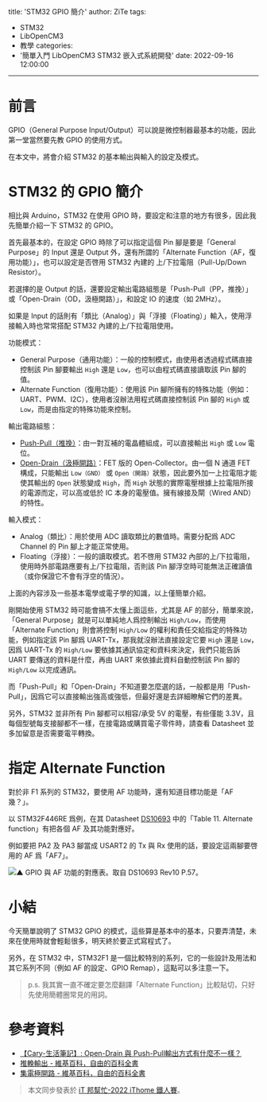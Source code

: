 title: 'STM32 GPIO 簡介'
author: ZiTe
tags:
  - STM32
  - LibOpenCM3
  - 教學
categories:
  - '簡單入門 LibOpenCM3 STM32 嵌入式系統開發'
date: 2022-09-16 12:00:00
---

# 前言
GPIO（General Purpose Input/Output）可以說是微控制器最基本的功能，因此第一堂當然要先教 GPIO 的使用方式。  
  
在本文中，將會介紹 STM32 的基本輸出與輸入的設定及模式。  

<!--more-->

# STM32 的 GPIO 簡介
相比與 Arduino，STM32 在使用 GPIO 時，要設定和注意的地方有很多，因此我先簡單介紹一下 STM32 的 GPIO。  
  
首先最基本的，在設定 GPIO 時除了可以指定這個 Pin 腳是要是「General Purpose」的 Input 還是 Output 外，還有所謂的「Alternate Function（AF，復用功能）」，也可以設定是否啓用 STM32 內建的 上/下拉電阻（Pull-Up/Down Resistor）。  

若選擇的是 Output 的話，還要設定輸出電路組態是「Push-Pull（PP，推挽）」或「Open-Drain（OD，汲極開路）」，和設定 IO 的速度（如 2MHz）。

如果是 Input 的話則有「類比（Analog）」與「浮接（Floating）」輸入，使用浮接輸入時也常常搭配 STM32 內建的上/下拉電阻使用。
  
功能模式：  
* General Purpose（通用功能）：一般的控制模式，由使用者透過程式碼直接控制該 Pin 腳要輸出 `High` 還是 `Low`，也可以由程式碼直接讀取該 Pin 腳的值。
* Alternate Function（復用功能）：使用該 Pin 腳所擁有的特殊功能（例如：UART、PWM、I2C），使用者沒辦法用程式碼直接控制該 Pin 腳的 `High` 或 `Low`，而是由指定的特殊功能來控制。  
  
輸出電路組態：
* [Push-Pull（推挽）](https://zh.wikipedia.org/zh-tw/%E6%8E%A8%E6%8C%BD%E8%BE%93%E5%87%BA)：由一對互補的電晶體組成，可以直接輸出 `High` 或  `Low` 電位。
* [Open-Drain（汲極開路）](https://zh.wikipedia.org/zh-tw/%E9%9B%86%E7%94%B5%E6%9E%81%E5%BC%80%E8%B7%AF)：FET 版的 Open-Collector。由一個 N 通道 FET 構成，只能輸出 `Low（GND）` 或 `Open（開路）`狀態，因此要外加一上拉電阻才能使其輸出的 `Open` 狀態變成 `High`，而 `High` 狀態的實際電壓根據上拉電阻所接的電源而定，可以高或低於 IC 本身的電壓值。擁有線接及閘（Wired AND）的特性。  
  
輸入模式：
* Analog（類比）：用於使用 ADC 讀取類比的數值時。需要分配爲 ADC Channel 的 Pin 腳上才能正常使用。
* Floating（浮接）：一般的讀取模式。若不啓用 STM32 內部的上/下拉電阻，使用時外部電路應要有上/下拉電阻，否則該 Pin 腳浮空時可能無法正確讀值（或你保證它不會有浮空的情況）。  
  
上面的內容涉及一些基本電學或電子學的知識，以上僅簡單介紹。  
  
剛開始使用 STM32 時可能會搞不太懂上面這些，尤其是 AF 的部分，簡單來說，「General Purpose」就是可以單純地人爲控制輸出 `High/Low`，而使用「Alternate Function」則會將控制 `High/Low` 的權利和責任交給指定的特殊功能，例如指定該 Pin 腳爲 UART-Tx，那我就沒辦法直接設定它要 `High` 還是 `Low`，因爲 UART-Tx 的 `High/Low` 要依據其通訊協定和資料來決定，我們只能告訴 UART 要傳送的資料是什麼，再由 UART 來依據此資料自動控制該 Pin 腳的 `High/Low` 以完成通訊。  
  
而「Push-Pull」和「Open-Drain」不知道要怎麼選的話，一般都是用「Push-Pull」，因爲它可以直接輸出強高或強低，但最好還是去詳細瞭解它們的差異。  
  
另外，STM32 並非所有 Pin 腳都可以相容/承受 5V 的電壓，有些僅能 3.3V，且每個型號每支接腳都不一樣，在接電路或購買電子零件時，請查看 Datasheet 並多加留意是否需要電平轉換。

# 指定 Alternate Function
  
對於非 F1 系列的 STM32，要使用 AF 功能時，還有知道目標功能是「AF 幾？」。  
  
以 STM32F446RE 爲例，在其 Datasheet [DS10693](https://www.st.com/resource/en/datasheet/stm32f446re.pdf) 中的「Table 11. Alternate function」有把各個 AF 及其功能對應好。  
  
例如要把 PA2 及 PA3 腳當成 USART2 的 Tx 與 Rx 使用的話，要設定這兩腳要啓用的 AF 爲「AF7」。   

![▲ GPIO 與 AF 功能的對應表。取自 [DS10693](https://www.st.com/resource/en/datasheet/stm32f446re.pdf) Rev10 P.57。  ](https://blogger.googleusercontent.com/img/b/R29vZ2xl/AVvXsEj72ewJ_VwsOl1dP04dVnK3d0_gQgeee_F--bjtTCwmkcl6OZTakXSoeTtcYou17UQgHYwZvFe-Mf6jKQCVp_L5apdSxokQz2_58K3fSawxfjjMyu0s0ydjxmkxJ0EyR1dQ5a4lZeAMUEM0KfBjuQsl9FLQC07cwiLG_xfm9BtumOkWG-AIKIqZDxSL/s16000/Screenshot_2022-09-15_115823_1663214323550_0.png)  

# 小結
今天簡單說明了 STM32 GPIO 的模式，這些算是基本中的基本，只要弄清楚，未來在使用時就會輕鬆很多，明天終於要正式寫程式了。  
  
另外，在 STM32 中，STM32F1 是一個比較特別的系列，它的一些設計及用法和其它系列不同（例如 AF 的設定、GPIO Remap），這點可以多注意一下。  
  
> p.s. 我其實一直不確定要怎麼翻譯「Alternate Function」比較貼切，只好先使用簡體圈常見的用詞。  

# 參考資料
* [【Cary-生活筆記】: Open-Drain 與 Push-Pull輸出方式有什麼不一樣？](http://cary1120.blogspot.com/2013/11/open-drain-push-pull.html)
* [推輓輸出 - 維基百科，自由的百科全書](https://zh.wikipedia.org/zh-tw/%E6%8E%A8%E6%8C%BD%E8%BE%93%E5%87%BA)
* [集電極開路 - 維基百科，自由的百科全書](https://zh.wikipedia.org/wiki/%E9%9B%86%E7%94%B5%E6%9E%81%E5%BC%80%E8%B7%AF)

> 本文同步發表於 [iT 邦幫忙-2022 iThome 鐵人賽]()。
